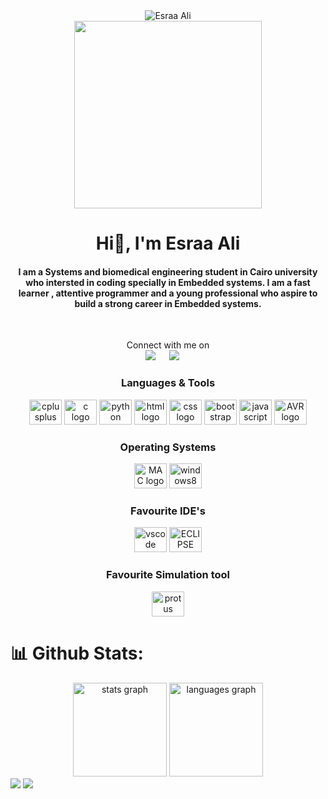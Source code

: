 

<div align="center">
  <img src="https://komarev.com/ghpvc/?username=Esraa-alii&label=Profile%20views&color=0e75b6&style=flat" alt="Esraa Ali" />
</div>




<div align="center">
  <img height="300" src="https://cdn.dribbble.com/users/4055494/screenshots/15215756/media/d2b66c4ca0192aa26d103448b3d1518b.gif"  />
</div>





<h1 align="center">Hi👋, I'm Esraa Ali</h1>



<h4 align="center">I am a Systems and biomedical engineering student in Cairo university who intersted in coding specially in Embedded systems. I am a fast learner , attentive programmer and a young professional who aspire to build a strong career in Embedded systems.</h4>
<br>

<p align="center">Connect with me on
<br>	
<a target="_blank" href="www.linkedin.com/in/esraa-ali-2754a61b0
"><img src="https://img.shields.io/badge/-LinkedIn-0077B5?style=for-the-badge&logo=Linkedin&logoColor=white"></img></a>
&emsp;
<a target="_blank" href="mailto:esraaaliiii4@gmail.com"
><img src="https://img.shields.io/badge/-Gmail-D14836?style=for-the-badge&logo=Gmail&logoColor=white"></img></a>
&emsp;

<br>
</p>




<div align="center">
    <h3>
        Languages & Tools
    </h3>
  <img src="https://cdn.jsdelivr.net/gh/devicons/devicon/icons/cplusplus/cplusplus-original.svg" height="40" width="52" alt="cplusplus logo"  />
  <img src="https://cdn.jsdelivr.net/gh/devicons/devicon/icons/c/c-original.svg" height="40" width="52" alt="c logo"  />
  <img src="https://cdn.jsdelivr.net/gh/devicons/devicon/icons/python/python-original.svg" height="40" width="52" alt="python logo"  />
   

  <img src="https://cdn-icons-png.flaticon.com/512/174/174854.png" height="40" width="52" alt="html logo"  />
  <img src="https://cdn-icons-png.flaticon.com/512/732/732190.png" height="40" width="52" alt="css logo"  />
  <img src="https://upload.wikimedia.org/wikipedia/commons/thumb/b/b2/Bootstrap_logo.svg/2560px-Bootstrap_logo.svg.png" height="40" width="52" alt="bootstrap logo"  />
  <img src="https://cdn.jsdelivr.net/gh/devicons/devicon/icons/javascript/javascript-original.svg" height="40" width="52" alt="javascript logo"  />

<img src="https://upload.wikimedia.org/wikipedia/commons/thumb/9/96/Avr_logo.svg/1200px-Avr_logo.svg.png" height="40" width="52" alt="AVR logo"  />


  
</div>



<div align="center">
  <h3>
   	Operating Systems   
  </h3>
  <img src="https://freepngimg.com/thumb/macbook/70230-macos-apple-lion-system-mac-operating-logo-thumb.png" height="40" width="52" alt="MAC logo"  />
  <img src="https://cdn.jsdelivr.net/gh/devicons/devicon/icons/windows8/windows8-original.svg" height="40" width="52" alt="windows8 logo"  />
</div>



<div align="center">
    <h3>
        Favourite IDE's
    </h3>
  <img src="https://cdn.jsdelivr.net/gh/devicons/devicon/icons/vscode/vscode-original.svg" height="40" width="52" alt="vscode logo"  />
  <img src="https://cdn.freebiesupply.com/logos/large/2x/eclipse-11-logo-png-transparent.png" height="40" width="52" alt="ECLIPSE logo"  />
  
</div>

<div align="center">
    <h3>
        Favourite Simulation tool
    </h3>
  <img src="https://upload.wikimedia.org/wikipedia/en/5/5a/Proteus_Design_Suite_Atom_Logo.png" height="40" width="52" alt="protus logo"  />
  
  
</div>


# 📊 Github Stats:

<!-- ![](http://github-profile-summary-cards.vercel.app/api/cards/profile-details?username=Esraa-alii&theme=radical)
![](http://github-profile-summary-cards.vercel.app/api/cards/repos-per-language?username=Esraa-alii&theme=radical)
![](http://github-profile-summary-cards.vercel.app/api/cards/productive-time?username=Esraa-alii&theme=radical&utcOffset=8) -->

<div align="center">
  <img src="https://github-readme-stats.vercel.app/api/top-langs?username=Esraa-alii&show_icons=true&locale=en&layout=compact&theme=tokyonight&hide=jupyter%20notebook,HTML&count_private=true" height="150" alt="stats graph"  />
  <img src="https://github-readme-stats.vercel.app/api?username=Esraa-alii&show_icons=true&locale=en&theme=tokyonight&count_private=true" height="150" alt="languages graph"  />
</div>

<!-- [![Top Langs](https://github-readme-stats.vercel.app/api/top-langs/?username=Esraa-alii&exclude_repo=statistics-cc-hypothesis-testing,stm32f401-429xx-projects,STM32F401CC,STM32F4xx-DMA,sound-equalizer&hide=html,jupyter%20notebook&layout=compact&theme=radical&langs_count=10)](https://github.com/Esraa-alii/github-readme-stats) -->

<!-- <p align="center">
 <img src="http://github-profile-summary-cards.vercel.app/api/cards/profile-details?username=Esraa-alii&theme=tokyonight"> -->
 <!-- <img src="http://github-profile-summary-cards.vercel.app/api/cards/repos-per-language?username=Esraa-alii&theme=tokyonight"> -->
 <!-- <img src="http://github-profile-summary-cards.vercel.app/api/cards/productive-time?username=Esraa-alii&theme=tokyonight&utcOffset=8"> -->
 <!-- <img src="http://github-readme-streak-stats.herokuapp.com?user=Esraa-alii&theme=tokyonight"> -->
 <img src="https://github-readme-stats.vercel.app/api?username=Esraa-alii&show_icons=true&theme=tokyonight">
 <img src="https://github-readme-stats.vercel.app/api/top-langs/?username=Esraa-alii&theme=tokyonight">
</p>

